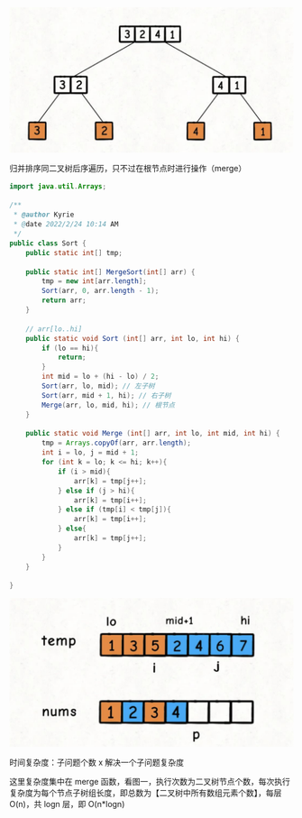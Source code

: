 ![MergeSort-biTree](https://github.com/zhangbotong/LeetCode/blob/master/assets/MergeSort-biTree.png)

归并排序同二叉树后序遍历，只不过在根节点时进行操作（merge）

``` java
import java.util.Arrays;

/**
 * @author Kyrie
 * @date 2022/2/24 10:14 AM
 */
public class Sort {
    public static int[] tmp;
  
    public static int[] MergeSort(int[] arr) {
        tmp = new int[arr.length];
        Sort(arr, 0, arr.length - 1);
        return arr;
    }

    // arr[lo..hi]
    public static void Sort (int[] arr, int lo, int hi) {
        if (lo == hi){
            return;
        }
        int mid = lo + (hi - lo) / 2;
        Sort(arr, lo, mid); // 左子树
        Sort(arr, mid + 1, hi); // 右子树
        Merge(arr, lo, mid, hi); // 根节点
    }

    public static void Merge (int[] arr, int lo, int mid, int hi) {
        tmp = Arrays.copyOf(arr, arr.length);
        int i = lo, j = mid + 1;
        for (int k = lo; k <= hi; k++){
            if (i > mid){
                arr[k] = tmp[j++];
            } else if (j > hi){
                arr[k] = tmp[i++];
            } else if (tmp[i] < tmp[j]){
                arr[k] = tmp[i++];
            } else{
                arr[k] = tmp[j++];
            }
        }
    }

}
```


![MergeSort-mergeArray](https://github.com/zhangbotong/LeetCode/blob/master/assets/MergeSort-mergeArray.png)

时间复杂度：子问题个数 x 解决一个子问题复杂度

这里复杂度集中在 merge 函数，看图一，执行次数为二叉树节点个数，每次执行复杂度为每个节点子树组长度，即总数为【二叉树中所有数组元素个数】，每层 O(n)，共 logn 层，即 O(n*logn)
